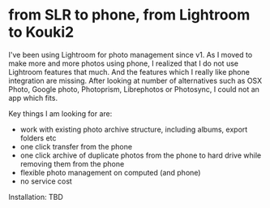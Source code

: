 # from SLR to phone, from Lightroom to Kouki2

I've been using Lightroom for photo management since v1. As I moved to make more and more photos using phone, I realized that I do not use Lightroom features that much. And the features which I really like phone integration are missing. After looking at number of alternatives such as OSX Photo, Google photo, Photoprism, Librephotos or Photosync, I could not an app which fits.

Key things I am looking for are:
- work with existing photo archive structure, including albums, export folders etc
- one click transfer from the phone
- one click archive of duplicate photos from the phone to hard drive while removing them from the phone
- flexible photo management on computed (and phone)
- no service cost

Installation:
TBD
